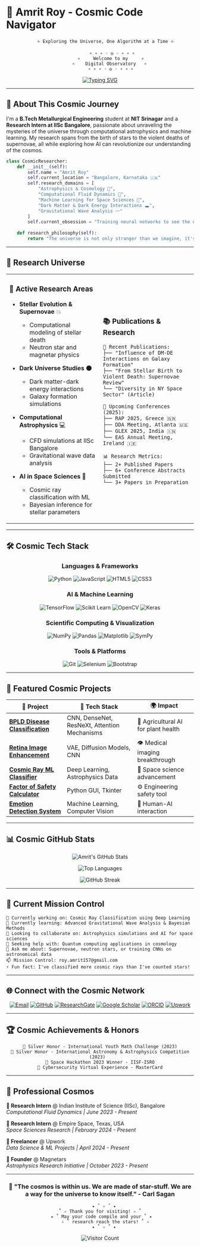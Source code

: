# 🌌 Amrit Roy - Cosmic Code Navigator

<div align="center">
  
```
    ⭐ Exploring the Universe, One Algorithm at a Time ⭐
    
         ∘ ∘ ∘ ◦ ◎ ◦ ∘ ∘ ∘
        ∘     Welcome to my     ∘
       ∘    Digital Observatory   ∘
        ∘ ∘ ∘ ◦ ◎ ◦ ∘ ∘ ∘
```

[![Typing SVG](https://readme-typing-svg.herokuapp.com?font=Orbitron&size=24&duration=3000&pause=1000&color=00D4FF&center=true&vCenter=true&multiline=true&width=600&height=120&lines=Astrophysicist+%7C+Researcher+%7C+ML+Engineer;Decoding+Cosmic+Mysteries+with+AI;From+Stellar+Evolution+to+Deep+Learning;NIT+Srinagar+%7C+IISc+Research+Intern)](https://git.io/typing-svg)

</div>

---

## 🚀 About This Cosmic Journey

I'm a **B.Tech Metallurgical Engineering** student at **NIT Srinagar** and a **Research Intern at IISc Bangalore**, passionate about unraveling the mysteries of the universe through computational astrophysics and machine learning. My research spans from the birth of stars to the violent deaths of supernovae, all while exploring how AI can revolutionize our understanding of the cosmos.

```python
class CosmicResearcher:
    def __init__(self):
        self.name = "Amrit Roy"
        self.current_location = "Bangalore, Karnataka 🇮🇳"
        self.research_domains = [
            "Astrophysics & Cosmology 🌌",
            "Computational Fluid Dynamics 🌊", 
            "Machine Learning for Space Sciences 🤖",
            "Dark Matter & Dark Energy Interactions 🕳️",
            "Gravitational Wave Analysis 〰️"
        ]
        self.current_obsession = "Training neural networks to see the universe like we do"
        
    def research_philosophy(self):
        return "The universe is not only stranger than we imagine, it's stranger than we can imagine. Let's use AI to expand our imagination! 🔭✨"
```

---

## 🌟 Research Universe

<table>
<tr>
<td width="50%">

### 🔬 **Active Research Areas**
- **Stellar Evolution & Supernovae** 💥
  - Computational modeling of stellar death
  - Neutron star and magnetar physics
  
- **Dark Universe Studies** 🌑
  - Dark matter-dark energy interactions
  - Galaxy formation simulations
  
- **Computational Astrophysics** 💻
  - CFD simulations at IISc Bangalore
  - Gravitational wave data analysis
  
- **AI in Space Sciences** 🤖
  - Cosmic ray classification with ML
  - Bayesian inference for stellar parameters

</td>
<td width="50%">

### 📚 **Publications & Research**
```
📖 Recent Publications:
├── "Influence of DM-DE Interactions on Galaxy Formation"
├── "From Stellar Birth to Violent Death: Supernovae Review"
└── "Diversity in NY Space Sector" (Article)

🎯 Upcoming Conferences (2025):
├── RAP 2025, Greece 🇬🇷
├── DDA Meeting, Atlanta 🇺🇸
├── GLEX 2025, India 🇮🇳
└── EAS Annual Meeting, Ireland 🇮🇪

📊 Research Metrics:
├── 2+ Published Papers
├── 6+ Conference Abstracts Submitted
└── 3+ Papers in Preparation
```

</td>
</tr>
</table>

---

## 🛠️ Cosmic Tech Stack

<div align="center">

### **Languages & Frameworks**
![Python](https://img.shields.io/badge/Python-3776AB?style=for-the-badge&logo=python&logoColor=white)
![JavaScript](https://img.shields.io/badge/JavaScript-F7DF1E?style=for-the-badge&logo=javascript&logoColor=black)
![HTML5](https://img.shields.io/badge/HTML5-E34F26?style=for-the-badge&logo=html5&logoColor=white)
![CSS3](https://img.shields.io/badge/CSS3-1572B6?style=for-the-badge&logo=css3&logoColor=white)

### **AI & Machine Learning**
![TensorFlow](https://img.shields.io/badge/TensorFlow-FF6F00?style=for-the-badge&logo=tensorflow&logoColor=white)
![Scikit Learn](https://img.shields.io/badge/scikit_learn-F7931E?style=for-the-badge&logo=scikit-learn&logoColor=white)
![OpenCV](https://img.shields.io/badge/OpenCV-27338e?style=for-the-badge&logo=OpenCV&logoColor=white)
![Keras](https://img.shields.io/badge/Keras-D00000?style=for-the-badge&logo=Keras&logoColor=white)

### **Scientific Computing & Visualization**
![NumPy](https://img.shields.io/badge/Numpy-777BB4?style=for-the-badge&logo=numpy&logoColor=white)
![Pandas](https://img.shields.io/badge/Pandas-2C2D72?style=for-the-badge&logo=pandas&logoColor=white)
![Matplotlib](https://img.shields.io/badge/Matplotlib-11557c?style=for-the-badge&logo=python&logoColor=white)
![SymPy](https://img.shields.io/badge/SymPy-3B5526?style=for-the-badge&logo=sympy&logoColor=white)

### **Tools & Platforms**
![Git](https://img.shields.io/badge/Git-F05032?style=for-the-badge&logo=git&logoColor=white)
![Selenium](https://img.shields.io/badge/Selenium-43B02A?style=for-the-badge&logo=selenium&logoColor=white)
![Bootstrap](https://img.shields.io/badge/Bootstrap-563D7C?style=for-the-badge&logo=bootstrap&logoColor=white)

</div>

---

## 🌌 Featured Cosmic Projects

<div align="center">

| 🌟 Project | 🔧 Tech Stack | 🌍 Impact |
|------------|---------------|-----------|
| **[BPLD Disease Classification](link-to-repo)** | CNN, DenseNet, ResNeXt, Attention Mechanisms | 🌱 Agricultural AI for plant health |
| **[Retina Image Enhancement](link-to-repo)** | VAE, Diffusion Models, CNN | 👁️ Medical imaging breakthrough |
| **[Cosmic Ray ML Classifier](link-to-repo)** | Deep Learning, Astrophysics Data | 🚀 Space science advancement |
| **[Factor of Safety Calculator](link-to-repo)** | Python GUI, Tkinter | ⚙️ Engineering safety tool |
| **[Emotion Detection System](link-to-repo)** | Machine Learning, Computer Vision | 🧠 Human-AI interaction |

</div>

---

## 📊 Cosmic GitHub Stats

<div align="center">
  
![Amrit's GitHub Stats](https://github-readme-stats.vercel.app/api?username=AmritRoy12&show_icons=true&theme=tokyonight&hide_border=true&bg_color=0D1117&title_color=00D4FF&icon_color=00D4FF&text_color=C9D1D9)

![Top Languages](https://github-readme-stats.vercel.app/api/top-langs/?username=AmritRoy12&layout=compact&theme=tokyonight&hide_border=true&bg_color=0D1117&title_color=00D4FF&text_color=C9D1D9)

![GitHub Streak](https://github-readme-streak-stats.herokuapp.com/?user=AmritRoy12&theme=tokyonight&hide_border=true&background=0D1117&ring=00D4FF&fire=00D4FF&currStreakLabel=00D4FF)

</div>

---

## 🎯 Current Mission Control

```
🔭 Currently working on: Cosmic Ray Classification using Deep Learning
🌱 Currently learning: Advanced Gravitational Wave Analysis & Bayesian Methods  
👯 Looking to collaborate on: Astrophysics simulations and AI for space sciences
🤔 Seeking help with: Quantum computing applications in cosmology
💬 Ask me about: Supernovae, neutron stars, or training CNNs on astronomical data
📫 Mission Control: roy.amrit157@gmail.com
⚡ Fun fact: I've classified more cosmic rays than I've counted stars! 
```

---

## 🌐 Connect with the Cosmic Network

<div align="center">

[![Email](https://img.shields.io/badge/Email-D14836?style=for-the-badge&logo=gmail&logoColor=white)](mailto:roy.amrit157@gmail.com)
[![GitHub](https://img.shields.io/badge/GitHub-100000?style=for-the-badge&logo=github&logoColor=white)](https://github.com/AmritRoy12)
[![ResearchGate](https://img.shields.io/badge/ResearchGate-00CCBB?style=for-the-badge&logo=ResearchGate&logoColor=white)](#)
[![Google Scholar](https://img.shields.io/badge/Google_Scholar-4285F4?style=for-the-badge&logo=google-scholar&logoColor=white)](#)
[![ORCID](https://img.shields.io/badge/ORCID-A6CE39?style=for-the-badge&logo=ORCID&logoColor=white)](https://orcid.org/0009-0008-3002-0965)
[![Upwork](https://img.shields.io/badge/Upwork-6FDA44?style=for-the-badge&logo=Upwork&logoColor=white)](#)

</div>

---

## 🏆 Cosmic Achievements & Honors

<div align="center">

```
🥈 Silver Honor - International Youth Math Challenge (2023)
🥈 Silver Honor - International Astronomy & Astrophysics Competition (2023)  
🚀 Space Hackathon 2023 Winner - IISF-ISRO
🔐 Cybersecurity Virtual Experience - MasterCard
```

</div>

---

## 🌟 Professional Cosmos

**🔬 Research Intern** @ Indian Institute of Science (IISc), Bangalore  
*Computational Fluid Dynamics | June 2023 - Present*

**🚀 Research Intern** @ Empire Space, Texas, USA  
*Space Sciences Research | February 2024 - Present*

**💼 Freelancer** @ Upwork  
*Data Science & ML Projects | April 2024 - Present*

**🏢 Founder** @ Magnetars  
*Astrophysics Research Initiative | October 2023 - Present*

---

<div align="center">

### 🌌 "The cosmos is within us. We are made of star-stuff. We are a way for the universe to know itself." - Carl Sagan

```
   ✦ ˚ ✧ ˚ ✦
  ˚ ✧ Thank you for visiting! ✧ ˚  
 ✦ ˚ May your code compile and your ˚ ✦
    ✧ ˚ research reach the stars! ˚ ✧
   ✦ ˚ ✧ ˚ ✦
```

![Visitor Count](https://komarev.com/ghpvc/?username=AmritRoy12&color=00D4FF&style=for-the-badge&label=COSMIC+VISITORS)

</div>